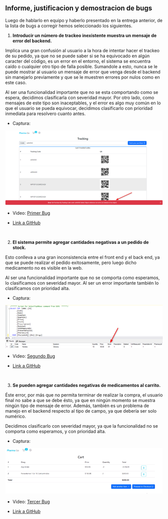 ## Informe, justificacion y demostracion de bugs

Luego de hablarlo en equipo y haberlo presentado en la entrega anterior, de la lista de bugs a corregir hemos seleccionado los siguientes.

1. **Introducir un número de trackeo inexistente muestra un mensaje de error del backend.**

Implica una gran confusión al usuario a la hora de intentar hacer el trackeo de su pedido, ya que no se puede saber si se ha equivocado en algún caracter del código, es un error en el entorno, el sistema se encuentra caído o cualquier otro tipo de falla posible. Sumandole a esto, nunca se le puede mostrar al usuario un mensaje de error que venga desde el backend sin manejarlo previamente y que se le muestren errores por nulos como en este caso.

Al ser una funcionalidad importante que no se esta comportando como se espera, decidimos clasificarla con severidad mayor. Por otro lado, como mensajes de este tipo son inaceptables, y el error es algo muy común en lo que el usuario se pueda equivocar, decidimos clasificarlo con prioridad inmediata para resolvero cuanto antes.

- Captura: 

![PrimerBugImagen](../../imagenes/Primer%20Bug.png)

- Video: [Primer Bug](https://cloud.degoo.com/share/dyEX6W36B_4mJy8sBvFbhg)

- [Link a GitHub](https://github.com/IngSoft-ISA2-2023-2/obligatorio-orlinski-fraga-irazoqui/issues/27)

<br/>

2. **El sistema permite agregar cantidades negativas a un pedido de stock.**

Esto conlleva a una gran inconsistencia entre el front end y el back end, ya que se puede realizar el pedido exitosamente, pero luego dicho medicamento no es visible en la web. 

Al ser una funcionalidad importante que no se comporta como esperamos, lo clasificamos con severidad mayor. Al ser un error importante también lo clasificamos con prioridad alta.

- Captura:

![SegundoBugImagen](../../imagenes/Segundo%20Bug.png)

- Video: [Segundo Bug](https://youtu.be/nk8O95cVvWU)

- [Link a GitHub](https://github.com/IngSoft-ISA2-2023-2/obligatorio-orlinski-fraga-irazoqui/issues/12)

<br/>

3. **Se pueden agregar cantidades negativas de medicamentos al carrito.**

Éste error, por más que no permita terminar de realizar la compra, el usuario final no sabe a que se debe ésto, ya que en ningún momento se muestra ningún tipo de mensaje de error. Además, también es un problema de manejo en el backend respecto al tipo de campo, ya que debería ser solo numérico. 

Decidimos clasificarlo con severidad mayor, ya que la funcionalidad no se comporta como esperamos, y con prioridad alta.

- Captura: 

![TercerBugImagen](../../imagenes/Tercer%20Bug.png)

- Video: [Tercer Bug](https://youtu.be/tYGSl46HxL8)

- [Link a GitHub](https://github.com/IngSoft-ISA2-2023-2/obligatorio-orlinski-fraga-irazoqui/issues/18)


